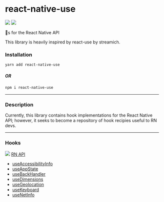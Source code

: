 # react-native-use

<a href="https://codeclimate.com/github/alburdette619/react-native-use/maintainability"><img src="https://api.codeclimate.com/v1/badges/deab61fc8a5d548a7667/maintainability" /></a> <a href="https://codeclimate.com/github/alburdette619/react-native-use/test_coverage"><img src="https://api.codeclimate.com/v1/badges/deab61fc8a5d548a7667/test_coverage" /></a> 

🎣s for the React Native API 

This library is heavily inspired by react-use by streamich.

### Installation

```bash
yarn add react-native-use
```

##### OR

```bash
npm i react-native-use
```

------

### Description

Currently, this library contains hook implementations for the React Native API; however, it seeks to become a repository of hook recipies useful to RN devs.

------

### Hooks

![][rnlogo] [RN API](https://facebook.github.io/react-native/)

- [useAccessibilityInfo](./docs/useAccessibilityInfo.md)
- [useAppState](./docs/useAppState.md)
- [useBackHandler](./docs/useBackHandler.md)
- [useDimensions](./docs/useDimensions.md)
- [useGeolocation](./docs/useGeolocation.md)
- [useKeyboard](./docs/useKeyboard.md)
- [useNetInfo](./docs/useNetInfo.md)

[rnlogo]: ./docs/assets/react-icon.png